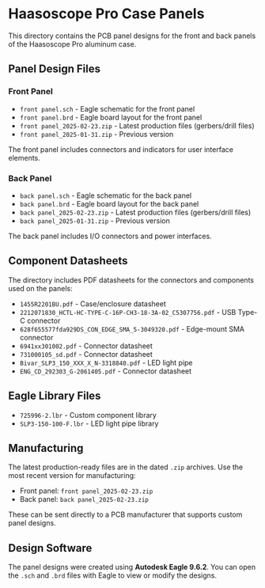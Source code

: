 # Haasoscope Pro Case Panels

This directory contains the PCB panel designs for the front and back panels of the Haasoscope Pro aluminum case.

## Panel Design Files

### Front Panel
- `front panel.sch` - Eagle schematic for the front panel
- `front panel.brd` - Eagle board layout for the front panel
- `front panel_2025-02-23.zip` - Latest production files (gerbers/drill files)
- `front panel_2025-01-31.zip` - Previous version

The front panel includes connectors and indicators for user interface elements.

### Back Panel
- `back panel.sch` - Eagle schematic for the back panel
- `back panel.brd` - Eagle board layout for the back panel
- `back panel_2025-02-23.zip` - Latest production files (gerbers/drill files)
- `back panel_2025-01-31.zip` - Previous version

The back panel includes I/O connectors and power interfaces.

## Component Datasheets

The directory includes PDF datasheets for the connectors and components used on the panels:

- `1455R2201BU.pdf` - Case/enclosure datasheet
- `2212071830_HCTL-HC-TYPE-C-16P-CH3-18-3A-02_C5307756.pdf` - USB Type-C connector
- `628f655577fda929DS_CON_EDGE_SMA_5-3049320.pdf` - Edge-mount SMA connector
- `6941xx301002.pdf` - Connector datasheet
- `731000105_sd.pdf` - Connector datasheet
- `Bivar_SLP3_150_XXX_X_N-3318840.pdf` - LED light pipe
- `ENG_CD_292303_G-2061405.pdf` - Connector datasheet

## Eagle Library Files

- `725996-2.lbr` - Custom component library
- `SLP3-150-100-F.lbr` - LED light pipe library

## Manufacturing

The latest production-ready files are in the dated `.zip` archives. Use the most recent version for manufacturing:
- Front panel: `front panel_2025-02-23.zip`
- Back panel: `back panel_2025-02-23.zip`

These can be sent directly to a PCB manufacturer that supports custom panel designs.

## Design Software

The panel designs were created using **Autodesk Eagle 9.6.2**. You can open the `.sch` and `.brd` files with Eagle to view or modify the designs.
